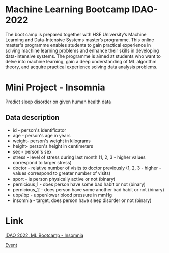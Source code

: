 # Machine Learning Bootcamp IDAO-2022

The boot camp is prepared together with HSE University’s Machine Learning and Data-Intensive Systems master’s programme. This online master's programme enables students to gain practical experience in solving machine learning problems and enhance their skills in developing data-intensive systems. The programme is aimed at students who want to delve into machine learning, gain a deep understanding of ML algorithm theory, and acquire practical experience solving data analysis problems.

# Mini Project - Insomnia
Predict sleep disorder on given human health data

## Data description 

- id - person's identificator
- age - person's age in years
- weight- person's weight in kilograms
- height- person's height in centimeters
- sex - person's sex
- stress - level of stress during last month (1, 2, 3 - higher values correspond to larger stress)
- doctor - relative number of visits to doctor previously (1, 2, 3 - higher - values correspond to greater number of visits)
- sport - is person physically active or not (binary)
- pernicious_1 - does person have some bad habit or not (binary)
- pernicious_2 - does person have some another bad habit or not (binary)
- ubp/lbp - upper/lower blood pressure in mmHg
- insomnia - target, does person have sleep disorder or not (binary)

# Link  
[IDAO 2022. ML Bootcamp - Insomnia](https://www.kaggle.com/c/idao-2022-bootcamp-insomnia/leaderboard)

[Event](https://idao.world/bootcamp/)
